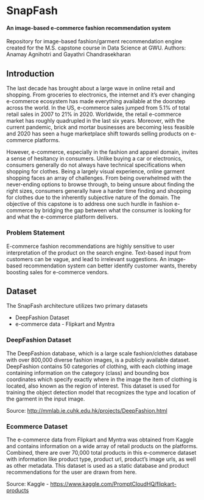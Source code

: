 # SnapFash
#### An image-based e-commerce fashion recommendation system

Repository for image-based fashion/garment recommendation engine created for the M.S. capstone course in Data Science at GWU.
Authors: Anamay Agnihotri and Gayathri Chandrasekharan

## Introduction

The last decade has brought about a large wave in online retail and shopping. From groceries to electronics, the internet and it’s ever changing e-commerce ecosystem has made everything available at the doorstep across the world. In the US, e-commerce sales jumped from 5.1% of total retail sales in 2007 to 21% in 2020. Worldwide, the retail e-commerce market has roughly quadrupled in the last six years. Moreover, with the current pandemic, brick and mortar businesses are becoming less feasible and 2020 has seen a huge marketplace shift towards selling products on e-commerce platforms.

However, e-commerce, especially in the fashion and apparel domain, invites a sense of hesitancy in consumers. Unlike buying a car or electronics, consumers generally do not always have technical specifications when shopping for clothes. Being a largely visual experience, online garment shopping faces an array of challenges. From being overwhelmed with the never-ending options to browse through, to being unsure about finding the right sizes, consumers generally have a harder time finding and shopping for clothes due to the inherently subjective nature of the domain. The objective of this capstone is to address one such hurdle in fashion e-commerce by bridging the gap between what the consumer is looking for and what the e-commerce platform delivers. 

### Problem Statement

E-commerce fashion recommendations are highly sensitive to user interpretation of the product on the search engine. Text-based input from customers can be vague, and lead to irrelevant suggestions. An image-based recommendation system can better identify customer wants, thereby boosting sales for e-commerce vendors.

## Dataset

The SnapFash architecture utilizes two primary datasets

- DeepFashion Dataset
- e-commerce data - Flipkart and Myntra 

### DeepFashion Dataset

The DeepFashion database, which is a large scale fashion/clothes database with over 800,000 diverse fashion images, is a publicly available dataset. DeepFashion contains 50 categories of clothing, with each clothing image containing information on the category (class) and bounding box coordinates which specify exactly where in the image the item of clothing is located, also known as the region of interest. This dataset is used for training the object detection model that recognizes the type and location of the garment in the input image.

Source: http://mmlab.ie.cuhk.edu.hk/projects/DeepFashion.html

### Ecommerce Dataset

The e-commerce data from Flipkart and Myntra was obtained from Kaggle and contains information on a wide array of retail products on the platforms. Combined, there are over 70,000 total products in this e-commerce dataset with information like product type, product url, product’s image urls, as well as other metadata. This dataset is used as a static database and product recommendations for the user are drawn from here.

Source: Kaggle - https://www.kaggle.com/PromptCloudHQ/flipkart-products






